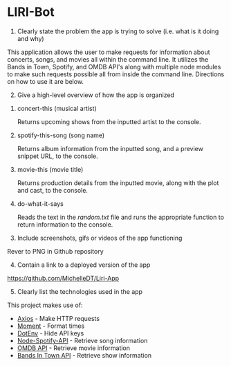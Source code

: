 # LIRI-Bot

1. Clearly state the problem the app is trying to solve (i.e. what is it doing and why)

This application allows the user to make requests for information about concerts, songs, and movies all within the command line. It utilizes the Bands in Town, Spotify, and OMDB API's along with multiple node modules to make such requests possible all from inside the command line. Directions on how to use it are below.

2. Give a high-level overview of how the app is organized

1) concert-this (musical artist)

    Returns upcoming shows from the inputted artist to the console.

2) spotify-this-song (song name)

    Returns album information from the inputted song, and a preview snippet URL, to the console.

3) movie-this (movie title)

    Returns production details from the inputted movie, along with the plot and cast, to the console.

4) do-what-it-says

    Reads the text in the <em>random.txt</em> file and runs the appropriate function to return information to the console.

3. Include screenshots, gifs or videos of the app functioning

Rever to PNG in Github repository

4. Contain a link to a deployed version of the app

https://github.com/MichelleDT/Liri-App

5. Clearly list the technologies used in the app

This project makes use of:
* [Axios](https://www.npmjs.com/package/axios) - Make HTTP requests
* [Moment](https://www.npmjs.com/package/moment) - Format times
* [DotEnv](https://www.npmjs.com/package/dotenv) - Hide API keys
* [Node-Spotify-API](https://www.npmjs.com/package/node-spotify-api) - Retrieve song information 
* [OMDB API](http://www.omdbapi.com) - Retrieve movie information
* [Bands In Town API](http://www.artists.bandsintown.com/bandsintown-api) - Retrieve show information



